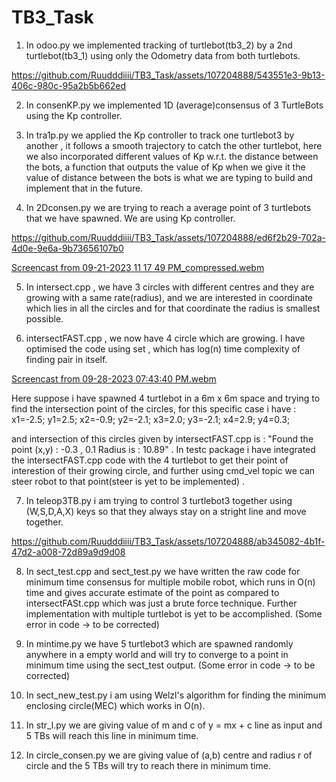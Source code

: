 # TB3_Task

1) In odoo.py we implemented tracking of turtlebot(tb3_2) by a 2nd turtlebot(tb3_1) using only the Odometry data from both turtlebots. 
   

https://github.com/Ruudddiiii/TB3_Task/assets/107204888/543551e3-9b13-406c-980c-95a2b5b662ed


2) In consenKP.py we implemented 1D (average)consensus of 3 TurtleBots using the Kp controller.

3) In tra1p.py we applied the Kp controller to track one turtlebot3 by another , it follows a smooth trajectory to catch the other turtlebot, here we also incorporated different values of Kp w.r.t. the distance between the bots, a function that outputs the value of Kp when we give it the value of distance between the bots is what we are typing to build and implement that in the future.

4) In 2Dconsen.py we are trying to reach a average point of 3 turtlebots that we have spawned. We are using Kp controller.

https://github.com/Ruudddiiii/TB3_Task/assets/107204888/ed6f2b29-702a-4d0e-9e6a-9b73656107b0

[Screencast from 09-21-2023 11 17 49 PM_compressed.webm](https://github.com/Ruudddiiii/TB3_Task/assets/107204888/8e42fa09-6e73-4f82-bd05-e84b04fe936c)



5) In intersect.cpp , we have 3 circles with different centres and they are growing with a same rate(radius), and we are interested in coordinate which lies in all the circles and for that coordinate the radius is smallest possible.

6) intersectFAST.cpp , we now have 4 circle which are growing. I have optimised the code using set , which has log(n) time complexity of finding pair in itself.

[Screencast from 09-28-2023 07:43:40 PM.webm](https://github.com/Ruudddiiii/TB3_Task/assets/107204888/dc37f253-b985-4658-a635-9c8a4a01bbd7)

Here suppose i have spawned 4 turtlebot in a 6m x 6m space and trying to find the intersection point of the circles, for this specific case i have : 
x1=-2.5;  y1=2.5; x2=-0.9; y2=-2.1; x3=2.0; y3=-2.1; x4=2.9; y4=0.3;

and intersection of this circles given by intersectFAST.cpp is : 
"Found the point (x,y) : -0.3 , 0.1
Radius is : 10.89" . 
In testc package i have integrated the intersectFAST.cpp code with the 4 turtlebot to get their point of interestion of their growing circle, and further using cmd_vel topic we can steer robot to that point(steer is yet to be implemented) .

7) In teleop3TB.py i am trying to control 3 turtlebot3 together using (W,S,D,A,X) keys so that they always stay on a stright line and move together.


https://github.com/Ruudddiiii/TB3_Task/assets/107204888/ab345082-4b1f-47d2-a008-72d89a9d9d08

8) In sect_test.cpp and sect_test.py we have written the raw code for minimum time consensus for multiple mobile robot, which runs in O(n) time and gives accurate estimate of the point as compared to intersectFASt.cpp which was just a brute force technique. Further implementation with multiple turtlebot is yet to be accomplished. (Some error in code -> to be corrected)

9) In mintime.py we have 5 turtlebot3 which are spawned randomly anywhere in a empty world and will try to converge to a point in minimum time using the sect_test output. (Some error in code -> to be corrected)

10) In sect_new_test.py i am using Welzl's algorithm for finding the minimum enclosing circle(MEC) which works in O(n).
    
11) In str_l.py we are giving value of m and c of y = mx + c line as input and 5 TBs will reach this line in minimum time.

12) In circle_consen.py we are giving value of (a,b) centre and radius r of circle and the 5 TBs will try to reach there in minimum time.

